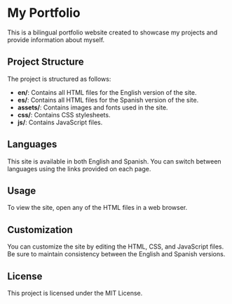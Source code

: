 # My Portfolio

This is a bilingual portfolio website created to showcase my projects and provide information about myself.

## Project Structure

The project is structured as follows:

- **en/**: Contains all HTML files for the English version of the site.
- **es/**: Contains all HTML files for the Spanish version of the site.
- **assets/**: Contains images and fonts used in the site.
- **css/**: Contains CSS stylesheets.
- **js/**: Contains JavaScript files.

## Languages

This site is available in both English and Spanish. You can switch between languages using the links provided on each page.

## Usage

To view the site, open any of the HTML files in a web browser.

## Customization

You can customize the site by editing the HTML, CSS, and JavaScript files. Be sure to maintain consistency between the English and Spanish versions.

## License

This project is licensed under the MIT License.
